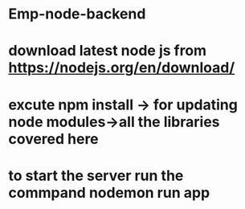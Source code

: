 # Emp-node-backend

# download latest node js from https://nodejs.org/en/download/

#  excute npm install -> for updating node modules->all the libraries covered here

# to start the server run the commpand nodemon run app


